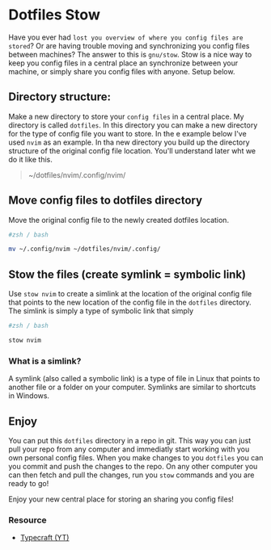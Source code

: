 # Dotfiles Stow 

Have you ever had `lost you overview of where you config files are stored`? Or are having trouble moving and synchronizing you config files between machines?
The answer to this is `gnu/stow`. Stow is a nice way to keep you config files in a central place an synchronize between your machine, or simply share you config files with anyone.
Setup below.

## Directory structure:
Make a new directory to store your `config files` in a central place. My directory is called `dotfiles`. 
In this directory you can make a new directory for the type of config file you want to store. In the e example below I've used `nvim` as an example.
In tha new directory you build up the directory structure of the original config file location. You'll understand later wht we do it like this.

> ~/dotfiles/nvim/.config/nvim/

## Move config files to dotfiles directory
Move the original config file to the newly created dotfiles location.

```bash
#zsh / bash

mv ~/.config/nvim ~/dotfiles/nvim/.config/
```

## Stow the files (create symlink = symbolic link)
Use `stow nvim` to create a simlink at the location of the original config file that points to the new location of the config file in the `dotfiles` directory.
The simlink is simply a type of symbolic link that simply

```bash
#zsh / bash

stow nvim
```

### What is a simlink?
A symlink (also called a symbolic link) is a type of file in Linux that points to another file or a folder on your computer. Symlinks are similar to shortcuts in Windows.

## Enjoy
You can put this `dotfiles` directory in a repo in git. This way you can just pull your repo from any computer and immediatly start working with you own personal config files.
When you make changes to you `dotfiles` you can you commit and push the changes to the repo. On any other computer you can then fetch and pull the changes, run you `stow` commands and you are ready to go!

Enjoy your new central place for storing an sharing you config files! 



### Resource
- [Typecraft (YT)](https://www.youtube.com/watch?v=NoFiYOqnC4o&t=1s&ab_channel=typecraft)

